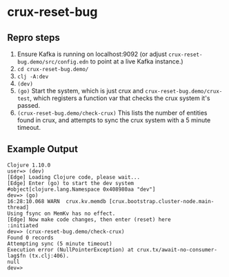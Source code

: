 # crux-reset-bug

## Repro steps

1. Ensure Kafka is running on localhost:9092 (or adjust
   `crux-reset-bug.demo/src/config.edn` to point at a live Kafka instance.)
2. `cd crux-reset-bug.demo/`
3. `clj -A:dev`
4. `(dev)`
5. `(go)` Start the system, which is just crux and
   `crux-reset-bug.demo/crux-test`, which registers a function var that checks
   the crux system it's passed.
6. `(crux-reset-bug.demo/check-crux)` This lists the number of entities found in
   crux, and attempts to sync the crux system with a 5 minute timeout.
   
## Example Output

```
Clojure 1.10.0
user=> (dev)
[Edge] Loading Clojure code, please wait...
[Edge] Enter (go) to start the dev system
#object[clojure.lang.Namespace 0x408980aa "dev"]
dev=> (go)
16:28:10.068 WARN  crux.kv.memdb [crux.bootstrap.cluster-node.main-thread]
Using fsync on MemKv has no effect.
[Edge] Now make code changes, then enter (reset) here
:initiated
dev=> (crux-reset-bug.demo/check-crux)
Found 0 records
Attempting sync (5 minute timeout)
Execution error (NullPointerException) at crux.tx/await-no-consumer-lag$fn (tx.clj:406).
null
dev=>

```
